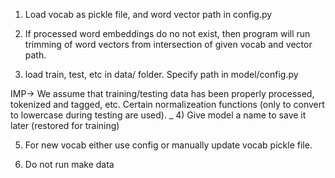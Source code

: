 1) Load vocab as pickle file, and word vector path in config.py

2) If processed word embeddings do no not exist, then program will run trimming of word vectors from intersection of given vocab and vector path.

3) load train, test, etc in data/ folder. Specify path in model/config.py

IMP-> We assume that training/testing data has been properly processed, tokenized and tagged, etc. 
Certain normalizeation functions (only to convert to lowercase during testing are used).
_
4) Give model a name to save it later (restored for training)

5) For new vocab either use config or manually update vocab pickle file. 

6) Do not run make data
